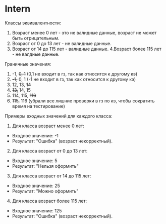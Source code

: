 # Intern
Классы эквивалентности:
1. Возраст менее 0  лет - это не валидные данные, возраст не
может быть отрицательным.
2. Возраст от 0 до 13 лет - не валидные данные.
3. Возраст от 14 до 115 лет - валидные данные.
4.Возраст более 115 лет - не валдные данные.

Граничные значения:
1. -1, ~~0, 1~~  (0,1 не входит в гз, так как относится к другому кэ)
2. ~~-1,~~ 0, 1 (-1 не входит в гз, так как относится к другому кэ)
3.  12, 13, ~~14~~
4.  ~~13,~~ 14, 15
5.  114, 115, ~~116~~
6.  ~~115,~~ 116  (убрали все лишние проверки в гз по кэ, чтобы сократить время на тестирование)

Примеры входных значений для каждого класса:
1. Для класса возраст менее 0 лет:
- Входное значение: -1
- Результат: "Ошибка" (возраст некорректный).
2. Для класса возраст от 0 до 13 лет:
- Входное значение: 5
- Результат: "Нельзя оформить"
3. Для класса возраст от 14 до 115 лет:
- Входное значение: 25
- Результат: "Можно оформить" 
4. Для класса возраст более 115 лет:
- Входное значение: 125
- Результат: "Ошибка" (возраст некорректный).
